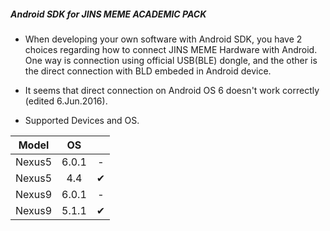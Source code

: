 ##### Android SDK for JINS MEME ACADEMIC PACK

* When developing your own software with Android SDK, you have 2 choices regarding how to connect JINS MEME Hardware with Android. One way is connection using official USB(BLE) dongle, and the other is the direct connection with BLD embeded in Android device. 

* It seems that direct connection on Android OS 6 doesn't work correctly (edited 6.Jun.2016).

* Supported Devices and OS. 

| Model | OS| |
|:--:|:--:|:--:|
|Nexus5|6.0.1|-|
|Nexus5|4.4|✔|
|Nexus9|6.0.1|-|
|Nexus9|5.1.1|✔|

